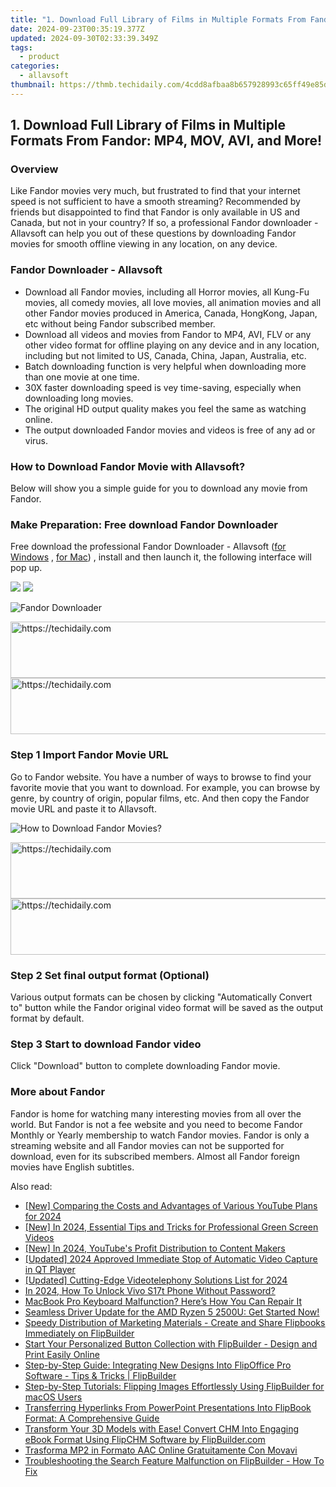 ```yaml
---
title: "1. Download Full Library of Films in Multiple Formats From Fandor: MP4, MOV, AVI, and More!"
date: 2024-09-23T00:35:19.377Z
updated: 2024-09-30T02:33:39.349Z
tags:
  - product
categories:
  - allavsoft
thumbnail: https://thmb.techidaily.com/4cdd8afbaa8b657928993c65ff49e85d13ed5759387c65adfd46afd484910746.jpg
---
```


## 1. Download Full Library of Films in Multiple Formats From Fandor: MP4, MOV, AVI, and More!

### Overview

Like Fandor movies very much, but frustrated to find that your internet speed is not sufficient to have a smooth streaming? Recommended by friends but disappointed to find that Fandor is only available in US and Canada, but not in your country? If so, a professional Fandor downloader - Allavsoft can help you out of these questions by downloading Fandor movies for smooth offline viewing in any location, on any device.

### Fandor Downloader - Allavsoft

* Download all Fandor movies, including all Horror movies, all Kung-Fu movies, all comedy movies, all love movies, all animation movies and all other Fandor movies produced in America, Canada, HongKong, Japan, etc without being Fandor subscribed member.
* Download all videos and movies from Fandor to MP4, AVI, FLV or any other video format for offline playing on any device and in any location, including but not limited to US, Canada, China, Japan, Australia, etc.
* Batch downloading function is very helpful when downloading more than one movie at one time.
* 30X faster downloading speed is vey time-saving, especially when downloading long movies.
* The original HD output quality makes you feel the same as watching online.
* The output downloaded Fandor movies and videos is free of any ad or virus.

### How to Download Fandor Movie with Allavsoft?

Below will show you a simple guide for you to download any movie from Fandor.

### Make Preparation: Free download Fandor Downloader

Free download the professional Fandor Downloader - Allavsoft ([for Windows](https://tools.techidaily.com/allavsoft/products/) , [for Mac](https://tools.techidaily.com/allavsoft/products/)) , install and then launch it, the following interface will pop up.

[![](https://www.allavsoft.com/how-to/../images/how-to/free-download-win.jpg)](https://tools.techidaily.com/allavsoft/products/) [![](https://www.allavsoft.com/how-to/../images/how-to/free-download-mac.jpg)](https://tools.techidaily.com/allavsoft/products/)

![Fandor Downloader](https://www.allavsoft.com/how-to/../images/allavsoft/screen-shot-600.jpg)

<!-- affiliate ads begin -->
<a href="https://ephamedtechinc.pxf.io/c/5597632/2130528/26400" target="_top" id="2130528">
  <img src="//a.impactradius-go.com/display-ad/26400-2130528" border="0" alt="https://techidaily.com" width="728" height="90"/>
</a>
<img height="0" width="0" src="https://ephamedtechinc.pxf.io/i/5597632/2130528/26400" style="position:absolute;visibility:hidden;" border="0" />
<!-- affiliate ads end -->

<!-- affiliate ads begin -->
<a href="https://laganoo.pxf.io/c/5597632/1484944/16446" target="_top" id="1484944">
  <img src="//a.impactradius-go.com/display-ad/16446-1484944" border="0" alt="https://techidaily.com" width="728" height="90"/>
</a>
<img height="0" width="0" src="https://laganoo.pxf.io/i/5597632/1484944/16446" style="position:absolute;visibility:hidden;" border="0" />
<!-- affiliate ads end -->

### Step 1 Import Fandor Movie URL

Go to Fandor website. You have a number of ways to browse to find your favorite movie that you want to download. For example, you can browse by genre, by country of origin, popular films, etc. And then copy the Fandor movie URL and paste it to Allavsoft.

![How to Download Fandor Movies?](https://www.allavsoft.com/how-to/../images/how-to/download-rtmp-video/download-rtmp-video.jpg)

<!-- affiliate ads begin -->
<a href="https://aligracehair.sjv.io/c/5597632/1948909/19272" target="_top" id="1948909">
  <img src="//a.impactradius-go.com/display-ad/19272-1948909" border="0" alt="https://techidaily.com" width="728" height="90"/>
</a>
<img height="0" width="0" src="https://aligracehair.sjv.io/i/5597632/1948909/19272" style="position:absolute;visibility:hidden;" border="0" />
<!-- affiliate ads end -->

<!-- affiliate ads begin -->
<a href="https://appsumo.8odi.net/c/5597632/2049390/7443" target="_top" id="2049390">
  <img src="//a.impactradius-go.com/display-ad/7443-2049390" border="0" alt="https://techidaily.com" width="728" height="90"/>
</a>
<img height="0" width="0" src="https://appsumo.8odi.net/i/5597632/2049390/7443" style="position:absolute;visibility:hidden;" border="0" />
<!-- affiliate ads end -->

### Step 2 Set final output format (Optional)

Various output formats can be chosen by clicking "Automatically Convert to" button while the Fandor original video format will be saved as the output format by default.

### Step 3 Start to download Fandor video

Click "Download" button to complete downloading Fandor movie.

### More about Fandor

Fandor is home for watching many interesting movies from all over the world. But Fandor is not a fee website and you need to become Fandor Monthly or Yearly membership to watch Fandor movies. Fandor is only a streaming website and all Fandor movies can not be supported for download, even for its subscribed members. Almost all Fandor foreign movies have English subtitles.

<ins class="adsbygoogle"
     style="display:block"
     data-ad-format="autorelaxed"
     data-ad-client="ca-pub-7571918770474297"
     data-ad-slot="1223367746"></ins>

<ins class="adsbygoogle"
     style="display:block"
     data-ad-client="ca-pub-7571918770474297"
     data-ad-slot="8358498916"
     data-ad-format="auto"
     data-full-width-responsive="true"></ins>

<span class="atpl-alsoreadstyle">Also read:</span>
<div><ul>
<li><a href="https://facebook-video-footage.techidaily.com/new-comparing-the-costs-and-advantages-of-various-youtube-plans-for-2024/"><u>[New] Comparing the Costs and Advantages of Various YouTube Plans for 2024</u></a></li>
<li><a href="https://vp-tips.techidaily.com/new-in-2024-essential-tips-and-tricks-for-professional-green-screen-videos/"><u>[New] In 2024, Essential Tips and Tricks for Professional Green Screen Videos</u></a></li>
<li><a href="https://youtube-lab.techidaily.com/n-2024-youtubes-profit-distribution-to-content-makers/"><u>[New] In 2024, YouTube's Profit Distribution to Content Makers</u></a></li>
<li><a href="https://screen-sharing-recording.techidaily.com/updated-2024-approved-immediate-stop-of-automatic-video-capture-in-qt-player/"><u>[Updated] 2024 Approved Immediate Stop of Automatic Video Capture in QT Player</u></a></li>
<li><a href="https://screen-video-capture.techidaily.com/updated-cutting-edge-videotelephony-solutions-list-for-2024/"><u>[Updated] Cutting-Edge Videotelephony Solutions List for 2024</u></a></li>
<li><a href="https://android-unlock.techidaily.com/in-2024-how-to-unlock-vivo-s17t-phone-without-password-by-drfone-android/"><u>In 2024, How To Unlock Vivo S17t Phone Without Password?</u></a></li>
<li><a href="https://tech-renaissance.techidaily.com/1722859011260-macbook-pro-keyboard-malfunction-heres-how-you-can-repair-it/"><u>MacBook Pro Keyboard Malfunction? Here’s How You Can Repair It</u></a></li>
<li><a href="https://win-dash.techidaily.com/1722964231314-seamless-driver-update-for-the-amd-ryzen-5-2500u-get-started-now/"><u>Seamless Driver Update for the AMD Ryzen 5 2500U: Get Started Now!</u></a></li>
<li><a href="https://win-data.techidaily.com/speedy-distribution-of-marketing-materials-create-and-share-flipbooks-immediately-on-flipbuilder/"><u>Speedy Distribution of Marketing Materials - Create and Share Flipbooks Immediately on FlipBuilder</u></a></li>
<li><a href="https://win-data.techidaily.com/start-your-personalized-button-collection-with-flipbuilder-design-and-print-easily-online/"><u>Start Your Personalized Button Collection with FlipBuilder - Design and Print Easily Online</u></a></li>
<li><a href="https://win-data.techidaily.com/step-by-step-guide-integrating-new-designs-into-flipoffice-pro-software-tips-and-tricks-flipbuilder/"><u>Step-by-Step Guide: Integrating New Designs Into FlipOffice Pro Software - Tips & Tricks | FlipBuilder</u></a></li>
<li><a href="https://win-data.techidaily.com/step-by-step-tutorials-flipping-images-effortlessly-using-flipbuilder-for-macos-users/"><u>Step-by-Step Tutorials: Flipping Images Effortlessly Using FlipBuilder for macOS Users</u></a></li>
<li><a href="https://win-data.techidaily.com/transferring-hyperlinks-from-powerpoint-presentations-into-flipbook-format-a-comprehensive-guide/"><u>Transferring Hyperlinks From PowerPoint Presentations Into FlipBook Format: A Comprehensive Guide</u></a></li>
<li><a href="https://win-data.techidaily.com/transform-your-3d-models-with-ease-convert-chm-into-engaging-ebook-format-using-flipchm-software-by-flipbuildercom/"><u>Transform Your 3D Models with Ease! Convert CHM Into Engaging eBook Format Using FlipCHM Software by FlipBuilder.com</u></a></li>
<li><a href="https://tech-recovery.techidaily.com/trasforma-mp2-in-formato-aac-online-gratuitamente-con-movavi/"><u>Trasforma MP2 in Formato AAC Online Gratuitamente Con Movavi</u></a></li>
<li><a href="https://win-data.techidaily.com/troubleshooting-the-search-feature-malfunction-on-flipbuilder-how-to-fix/"><u>Troubleshooting the Search Feature Malfunction on FlipBuilder - How To Fix</u></a></li>
</ul></div>

